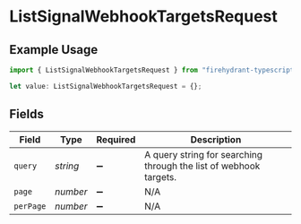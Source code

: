 # ListSignalWebhookTargetsRequest

## Example Usage

```typescript
import { ListSignalWebhookTargetsRequest } from "firehydrant-typescript-sdk/models/operations";

let value: ListSignalWebhookTargetsRequest = {};
```

## Fields

| Field                                                             | Type                                                              | Required                                                          | Description                                                       |
| ----------------------------------------------------------------- | ----------------------------------------------------------------- | ----------------------------------------------------------------- | ----------------------------------------------------------------- |
| `query`                                                           | *string*                                                          | :heavy_minus_sign:                                                | A query string for searching through the list of webhook targets. |
| `page`                                                            | *number*                                                          | :heavy_minus_sign:                                                | N/A                                                               |
| `perPage`                                                         | *number*                                                          | :heavy_minus_sign:                                                | N/A                                                               |